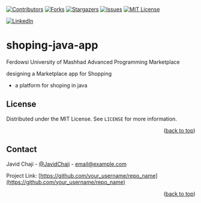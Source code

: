 <a name="readme-top"></a>


[![Contributors][contributors-shield]][contributors-url]
[![Forks][forks-shield]][forks-url]
[![Stargazers][stars-shield]][stars-url]
[![Issues][issues-shield]][issues-url]
[![MIT License][license-shield]][license-url]



[![LinkedIn][linkedin-shield]][javid-linkedin-url]

# shoping-java-app

Ferdowsi University of Mashhad Advanced Programming Marketplace

designing a Marketplace app for Shopping 
  - a platform for shoping in java



<!-- LICENSE -->
## License

Distributed under the MIT License. See `LICENSE` for more information.

<p align="right">(<a href="#readme-top">back to top</a>)</p>



<!-- CONTACT -->
## Contact

Javid Chaji - [@JavidChaji](https://x.com/JavidChaji) - email@example.com

Project Link: [https://github.com/your_username/repo_name](https://github.com/your_username/repo_name)

<p align="right">(<a href="#readme-top">back to top</a>)</p>




<!-- MARKDOWN LINKS & IMAGES -->
<!-- https://www.markdownguide.org/basic-syntax/#reference-style-links -->
<!-- https://ileriayo.github.io/markdown-badges/ -->

<!-- Contributors -->
[contributors-shield]: https://img.shields.io/github/contributors/JavidChaji/FUM-Advanced-Programming-Marketplace.svg?style=for-the-badge

[contributors-url]: https://github.com/JavidChaji/FUM-Advanced-Programming-Marketplace/graphs/contributors

<!-- Forks -->
[forks-shield]: https://img.shields.io/github/forks/JavidChaji/FUM-Advanced-Programming-Marketplace.svg?style=for-the-badge

[forks-url]: https://github.com/JavidChaji/FUM-Advanced-Programming-Marketplace/network/members


<!-- Stars -->
[stars-shield]: https://img.shields.io/github/stars/JavidChaji/FUM-Advanced-Programming-Marketplace.svg?style=for-the-badge

[stars-url]: https://github.com/JavidChaji/FUM-Advanced-Programming-Marketplace/stargazers


<!-- Issues -->
[issues-shield]: https://img.shields.io/github/issues/JavidChaji/FUM-Advanced-Programming-Marketplace.svg?style=for-the-badge

[issues-url]: https://github.com/JavidChaji/FUM-Advanced-Programming-Marketplace/issues


<!-- License -->
[license-shield]: https://img.shields.io/github/license/JavidChaji/FUM-Advanced-Programming-Marketplace.svg?style=for-the-badge

[license-url]: https://github.com/JavidChaji/FUM-Advanced-Programming-Marketplace/blob/master/LICENSE


<!-- Linkedin -->
[linkedin-shield]: https://img.shields.io/badge/linkedin-%230077B5.svg?style=for-the-badge&logo=linkedin&logoColor=white

[javid-linkedin-url]: https://linkedin.com/in/javidchaji
